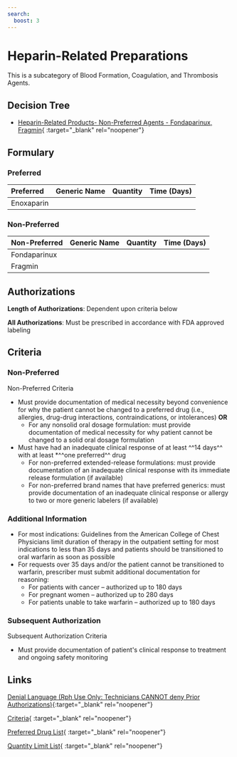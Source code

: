 ```yaml
---
search:
  boost: 3
---
```


# Heparin-Related Preparations

This is a subcategory of Blood Formation, Coagulation, and Thrombosis Agents.

## Decision Tree

- [Heparin-Related Products- Non-Preferred Agents - Fondaparinux, Fragmin](https://forms.office.com/Pages/ResponsePage.aspx?id=nPhjxpvvj0G9PUHkbAzgaN9UYz8EqmlIs3_TYn4TbXBUOEg4MEpEMTk4Wkk5RTZEREdVWVhWVFJGWSQlQCN0PWcu){ :target="_blank" rel="noopener"}

## Formulary

### Preferred

| Preferred  | Generic Name | Quantity | Time (Days) |
| :--------- | :----------- | :------: | :---------: |
| Enoxaparin |              |          |             |

### Non-Preferred

| Non-Preferred | Generic Name | Quantity | Time (Days) |
| :------------ | :----------- | :------: | :---------: |
| Fondaparinux  |              |          |             |
| Fragmin       |              |          |             |

## Authorizations

**Length of Authorizations**: Dependent upon criteria below

**All Authorizations**: Must be prescribed in accordance with FDA approved labeling

## Criteria

### Non-Preferred

Non-Preferred Criteria

- Must provide documentation of medical necessity beyond convenience for why the patient cannot be changed to a preferred drug (i.e., allergies, drug-drug interactions, contraindications, or intolerances) **OR**
    - For any nonsolid oral dosage formulation: must provide documentation of medical necessity for why patient cannot be changed to a solid oral dosage formulation
- Must have had an inadequate clinical response of at least ^^14 days^^ with at least *^^one preferred^^ drug
    - For non-preferred extended-release formulations: must provide documentation of an inadequate clinical response with its immediate release formulation (if available)
    - For non-preferred brand names that have preferred generics: must provide documentation of an inadequate clinical response or allergy to two or more generic labelers (if available)

### Additional Information

- For most indications: Guidelines from the American College of Chest Physicians limit duration of therapy in the outpatient setting for most indications to less than 35 days and patients should be transitioned to oral warfarin as soon as possible
- For requests over 35 days and/or the patient cannot be transitioned to warfarin, prescriber must submit additional documentation for reasoning:
    - For patients with cancer – authorized up to 180 days
    - For pregnant women – authorized up to 280 days
    - For patients unable to take warfarin – authorized up to 180 days

### Subsequent Authorization

Subsequent Authorization Criteria

- Must provide documentation of patient's clinical response to treatment and ongoing safety monitoring

## Links

[Denial Language (Rph Use Only: Technicians CANNOT deny Prior Authorizations)](https://mygainwell-my.sharepoint.com.mcas.ms/:w:/r/personal/rachel_carpenter_gainwelltechnologies_com/_layouts/15/Doc.aspx?sourcedoc=%7BCD777F63-7F18-4713-8D6A-B043BEE631F5%7D&file=Denial%20Language%20Updated%2009112023.docx&action=embedview&mobileredirect=true&wdStartOn=10){:target="_blank" rel="noopener"}

[Criteria](https://medicaid.ohio.gov/static/PHM/drug-coverage/20230701+UPDL+Criteria+_v1_FINAL.approved.pdf#page=16){ :target="_blank" rel="noopener"}

[Preferred Drug List](https://medicaid.ohio.gov/static/PHM/drug-coverage/20230701_UPDL_FINAL_ODM.approved.v2.pdf#page=10){ :target="_blank" rel="noopener"}

[Quantity Limit List](https://pharmacy.medicaid.ohio.gov/sites/default/files/20230101_Ohio_Medicaid_Quantity_Document_APPROVED.pdf){ :target="_blank" rel="noopener"}
